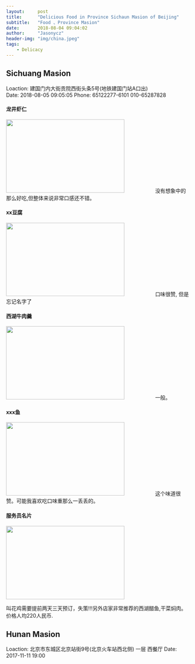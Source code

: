 ```yaml
---
layout:     post
title:      "Delicious Food in Province Sichaun Masion of Beijing"
subtitle:   "Food 、Province Masion"
date:       2018-08-04 09:04:02
author:     "Jasonycz"
header-img: "img/china.jpeg"
tags:
    - Delicacy
---
```


<style type="text/css">
    .img {
    	width:80%;
    	height: 200px;
    }

</style>


## Sichuang Masion

Loaction: 建国门内大街贡院西街头条5号(地铁建国门站A口出)  
Date: 2018-08-05 09:05:05 
Phone: 65122277-6101 010-65287828  

#### 龙井虾仁  
<img class='img' src="http://public.minapplat.com/9b7b4b410b65258d1e3c0438d8649f89.jpeg">  
没有想象中的那么好吃,但整体来说非常口感还不错。

#### xx豆腐  
<img class='img' src="http://public.minapplat.com/be4ebeb343e7f66a687b33dd7e7b6f2c.jpeg">  
口味很赞, 但是忘记名字了


#### 西湖牛肉羹  
<img class='img' src="http://public.minapplat.com/edf598e3c78662c6c676c6ae534ef98c.jpeg">  
一般。

#### xxx鱼  
<img class='img' src="http://public.minapplat.com/2d64ad8e17ca0928fc20c9583195ef96.jpeg">  
这个味道很赞。可能我喜欢吃口味重那么一丢丢的。

#### 服务员名片  
<img class='img' src="http://public.minapplat.com/1171e7212fec5f913bd7408162729e0d.jpeg">  


叫花鸡需要提前两天三天预订，失策!!!另外店家非常推荐的西湖醋鱼,干菜焖肉。  
价格人均220人民币.


## Hunan Masion

Loaction: 北京市东城区北京站街9号(北京火车站西北侧) 一层 西餐厅
Date: 2017-11-11 19:00

